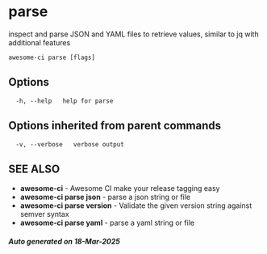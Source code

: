 # parse

inspect and parse JSON and YAML files to retrieve values, similar to jq with additional features

```
awesome-ci parse [flags]
```

## Options

```
  -h, --help   help for parse
```

## Options inherited from parent commands

```
  -v, --verbose   verbose output
```

## SEE ALSO

* **awesome-ci**	 - Awesome CI make your release tagging easy
* **awesome-ci parse json**	 - parse a json string or file
* **awesome-ci parse version**	 - Validate the given version string against semver syntax
* **awesome-ci parse yaml**	 - parse a yaml string or file

##### Auto generated on 18-Mar-2025
